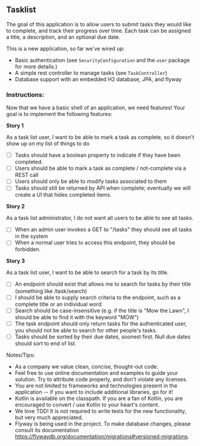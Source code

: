 ## Tasklist
The goal of this application is to allow users to submit tasks they would like to complete, and track their progress over time.
Each task can be assigned a title, a description, and an optional due date.

This is a new application, so far we've wired up:
- Basic authentication (see `SecurityConfiguration` and the `user` package for more details.)
- A simple rest controller to manage tasks (see `TaskController`)
- Database support with an embedded H2 database, JPA, and flyway

### Instructions:

Now that we have a basic shell of an application, we need features! Your goal is to implement the following features:

**Story 1**

As a task list user, I want to be able to mark a task as complete, so it doesn't show up on my list of things to do
 - [ ] Tasks should have a boolean property to indicate if they have been completed.
 - [ ] Users should be able to mark a task as complete / not-complete via a REST call
 - [ ] Users should only be able to modify tasks associated to them
 - [ ] Tasks should still be returned by API when complete; eventually we will create a UI that hides completed items.

**Story 2**

As a task list administrator, I do not want all users to be able to see all tasks. 
 - [ ] When an admin user invokes a GET to "/tasks" they should see all tasks in the system 
 - [ ] When a normal user tries to access this endpoint, they should be forbidden.
 
**Story 3**

As a task list user, I want to be able to search for a task by its title.
 - [ ] An endpoint should exist that allows me to search for tasks by their title (something like /task/search)
 - [ ] I should be able to supply search criteria to the endpoint, such as a complete title or an individual word
 - [ ] Search should be case-insensitive (e.g. if the title is "Mow the Lawn", I should be able to find it with the keyword "MOW")
 - [ ] The task endpoint should only return tasks for the authenticated user, you should not be able to search for other people's tasks.
 - [ ] Tasks should be sorted by their due dates, soonest first. Null due dates should sort to end of list.
 
Notes/Tips: 
- As a company we value clean, concise, thought-out code. 
- Feel free to use online documentation and examples to guide your solution. Try to attribute code properly, and don't violate any licenses. 
- You are not limited to frameworks and technologies present in the application -- if you want to include additional libraries, go for it!
- Kotlin is available on the classpath. If you are a fan of Kotlin, you are encouraged to convert / use Kotlin to your heart's content.
- We love TDD! It is not required to write tests for the new functionality, but very much appreciated.
- Flyway is being used in the project. To make database changes, please consult its documentation https://flywaydb.org/documentation/migrations#versioned-migrations.
